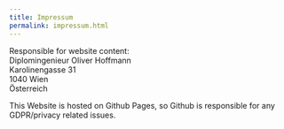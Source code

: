 ```yaml
---
title: Impressum
permalink: impressum.html
---
```


Responsible for website content:<br />
Diplomingenieur Oliver Hoffmann<br />
Karolinengasse 31<br />
1040 Wien<br />
Österreich<br />

This Website is hosted on Github Pages, so Github is responsible for any GDPR/privacy related issues.
